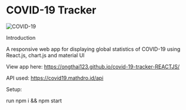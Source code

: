 # COVID-19 Tracker

![COVID-19](https://camo.githubusercontent.com/7687368a620f51ff50ec8b4a9e7adb9d05f08e7e/68747470733a2f2f692e6962622e636f2f583837427156592f53637265656e73686f742d323032302d30342d31332d61742d31302d31342d35382e706e67)

Introduction

A responsive web app for displaying global statistics of COVID-19 using React.js, chart.js and material UI

View app here: https://ongthai123.github.io/covid-19-tracker-REACTJS/

API used: https://covid19.mathdro.id/api

Setup:

run npm i && npm start
